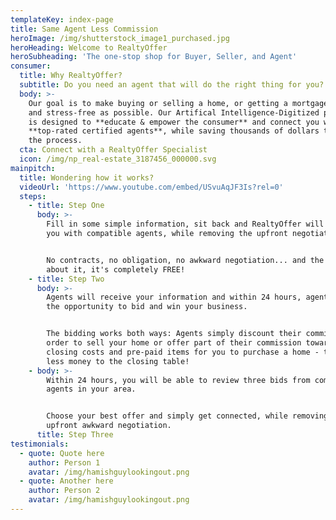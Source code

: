 ```yaml
---
templateKey: index-page
title: Same Agent Less Commission
heroImage: /img/shutterstock_image1_purchased.jpg
heroHeading: Welcome to RealtyOffer
heroSubheading: 'The one-stop shop for Buyer, Seller, and Agent'
consumer:
  title: Why RealtyOffer?
  subtitle: Do you need an agent that will do the right thing for you?
  body: >-
    Our goal is to make buying or selling a home, or getting a mortgage, as easy
    and stress-free as possible. Our Artifical Intelligence-Digitized platform
    is designed to **educate & empower the consumer** and connect you with
    **top-rated certified agents**, while saving thousands of dollars through
    the process.
  cta: Connect with a RealtyOffer Specialist
  icon: /img/np_real-estate_3187456_000000.svg
mainpitch:
  title: Wondering how it works?
  videoUrl: 'https://www.youtube.com/embed/USvuAqJF3Is?rel=0'
  steps:
    - title: Step One
      body: >-
        Fill in some simple information, sit back and RealtyOffer will connect
        you with compatible agents, while removing the upfront negotiation.


        No contracts, no obligation, no awkward negotiation... and the best part
        about it, it's completely FREE!
    - title: Step Two
      body: >-
        Agents will receive your information and within 24 hours, agents have
        the opportunity to bid and win your business.


        The bidding works both ways: Agents simply discount their commission in
        order to sell your home or offer part of their commission towards your
        closing costs and pre-paid items for you to purchase a home - this means
        less money to the closing table!
    - body: >-
        Within 24 hours, you will be able to review three bids from compatible
        agents in your area.


        Choose your best offer and simply get connected, while removing the
        upfront awkward negotiation.
      title: Step Three
testimonials:
  - quote: Quote here
    author: Person 1
    avatar: /img/hamishguylookingout.png
  - quote: Another here
    author: Person 2
    avatar: /img/hamishguylookingout.png
---
```

